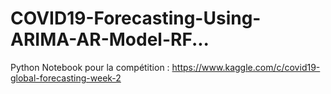 # COVID19-Forecasting-Using-ARIMA-AR-Model-RF...
Python Notebook pour la compétition : https://www.kaggle.com/c/covid19-global-forecasting-week-2
